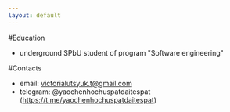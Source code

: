 ```yaml
---
layout: default
---
```


#Education
- underground SPbU student of program "Software engineering"
 
#Contacts
- email: victorialutsyuk.t@gmail.com
- telegram: @yaochenhochuspatdaitespat (https://t.me/yaochenhochuspatdaitespat)
